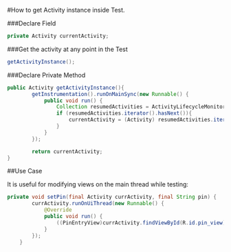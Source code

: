 #How to get Activity instance inside Test.

###Declare Field

~~~ java
private Activity currentActivity;
~~~

###Get the activity at any point in the Test

~~~ java
getActivityInstance();
~~~

###Declare Private Method

~~~ java
public Activity getActivityInstance(){
        getInstrumentation().runOnMainSync(new Runnable() {
            public void run() {
                Collection resumedActivities = ActivityLifecycleMonitorRegistry.getInstance().getActivitiesInStage(RESUMED);
                if (resumedActivities.iterator().hasNext()){
                    currentActivity = (Activity) resumedActivities.iterator().next();
                }
            }
        });

        return currentActivity;
}
~~~

##Use Case

It is useful for modifying views on the main thread while testing:

~~~ java
private void setPin(final Activity currActivity, final String pin) {
        currActivity.runOnUiThread(new Runnable() {
            @Override
            public void run() {
                ((PinEntryView)currActivity.findViewById(R.id.pin_view)).setText(pin);
            }
        });
    }
~~~
